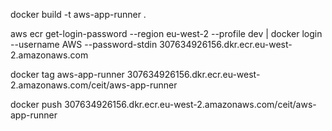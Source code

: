 docker build -t aws-app-runner .

aws ecr get-login-password --region eu-west-2 --profile dev | docker login --username AWS --password-stdin 307634926156.dkr.ecr.eu-west-2.amazonaws.com

docker tag aws-app-runner 307634926156.dkr.ecr.eu-west-2.amazonaws.com/ceit/aws-app-runner

docker push 307634926156.dkr.ecr.eu-west-2.amazonaws.com/ceit/aws-app-runner